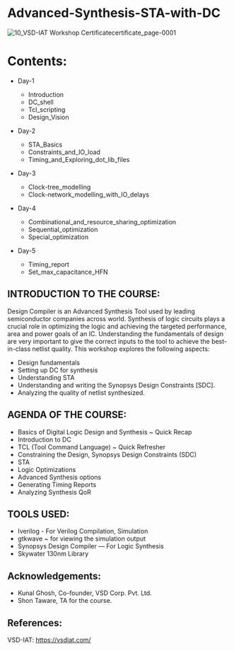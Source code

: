 # Advanced-Synthesis-STA-with-DC

![10_VSD-IAT Workshop Certificatecertificate_page-0001](https://user-images.githubusercontent.com/91059226/136513704-3dc4753a-8928-4d5b-a143-78b20649e7e6.jpg)


# Contents:

* Day-1
  * Introduction
  * DC_shell
  * Tcl_scripting
  * Design_Vision

* Day-2
  * STA_Basics
  * Constraints_and_IO_load
  * Timing_and_Exploring_dot_lib_files

* Day-3
  * Clock-tree_modelling
  * Clock-network_modelling_with_IO_delays

* Day-4
  * Combinational_and_resource_sharing_optimization
  * Sequential_optimization
  * Special_optimization

* Day-5
  * Timing_report
  * Set_max_capacitance_HFN


## INTRODUCTION TO THE COURSE:
Design Compiler is an Advanced Synthesis Tool used by leading semiconductor companies across world.
Synthesis of logic circuits plays a crucial role in optimizing the logic and achieving the targeted performance, area and power goals of an IC.
Understanding the fundamentals of design are very important to give the correct inputs to the tool to achieve the best-in-class netlist quality.
This workshop explores the following aspects:
+	Design fundamentals
+	Setting up DC for synthesis
+	Understanding STA
+	Understanding and writing the Synopsys Design Constraints [SDC].
+	Analyzing the quality of netlist synthesized.


## AGENDA OF THE COURSE:
+	Basics of Digital Logic Design and Synthesis ~ Quick Recap
+	Introduction to DC
+	TCL (Tool Command Language) ~ Quick Refresher
+	Constraining the Design, Synopsys Design Constraints (SDC)
+	STA
+	Logic Optimizations
+	Advanced Synthesis options
+	Generating Timing Reports
+	Analyzing Synthesis QoR

## TOOLS USED:
+	Iverilog - For Verilog Compilation, Simulation
+	gtkwave ~ for viewing the simulation output
+	Synopsys Design Compiler — For Logic Synthesis
+	Skywater 130nm Library

## Acknowledgements:
+ Kunal Ghosh, Co-founder, VSD Corp. Pvt. Ltd.
+ Shon Taware, TA for the course.

## References:
VSD-IAT: https://vsdiat.com/
